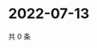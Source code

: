 # 2022-07-13

共 0 条

<!-- BEGIN WEIBO -->
<!-- 最后更新时间 Wed Jul 13 2022 19:00:36 GMT+0800 (China Standard Time) -->

<!-- END WEIBO -->
